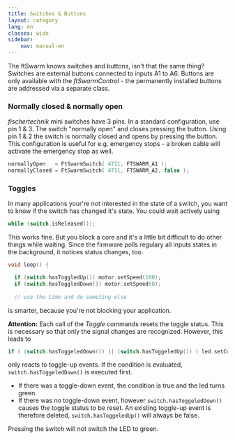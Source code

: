 ```yaml
---
title: Switches & Buttons
layout: category
lang: en
classes: wide
sidebar:
    nav: manual-en
---
```


The ftSwarm knows switches and buttons, isn't that the same thing? Switches are external buttons connected to inputs A1 to A6. Buttons are only available with the *ftSwarmControl* - the permanently installed buttons are addressed via a separate class.

### Normally closed & normally open

*fischertechnik* mini switches have 3 pins. In a standard configuration, use pin 1 & 3. The switch "normally open" and closes pressing the button. Using pin 1 & 2 the switch is normally closed and opens by pressing the button. This configuration is useful for e.g. emergency stops - a broken cable will activate the emergency stop as well.

```cpp
normallyOpen   = FtSwarmSwitch( 4711, FTSWARM_A1 );
normallyClosed = FtSwarmSwitch( 4711, FTSWARM_A2, false );
```

### Toggles

In many applications your're not interested in the state of a switch, you want to know if the switch has changed it's state. You could wait actively using

```cpp
while (switch.isReleased());
```

This works fine. But you block a core and it's a little bit difficult to do other things while waiting. Since the firmware polls regulary all inputs states in the background, it notices status changes, too.

```cpp
void loop() {

  if (switch.hasToggledUp()) motor.setSpeed(100);
  if (switch.hasToggledDown()) motor.setSpeed(0);
  
  // use the time and do someting else
```

is smarter, because you're not blocking your application.

**Attention:** Each call of the *Toggle* commands resets the toggle status. This is necessary so that only the signal changes are recognized. However, this leads to

```cpp
if ( (switch.hasToggeledDown()) || (switch.hasToggeledUp()) ) led.setColor( CRGB:Green );
```

only reacts to toggle-up events. If the condition is evaluated, ``switch.hasToggeledDown()`` is executed first.

- If there was a toggle-down event, the condition is true and the led turns green.
- If there was no toggle-down event, however ``switch.hasToggeledDown()`` causes the toggle status to be reset. An existing toggle-up event is therefore deleted, ``switch.hasToggeledUp()`` will always be false.

Pressing the switch will not switch the LED to green.
